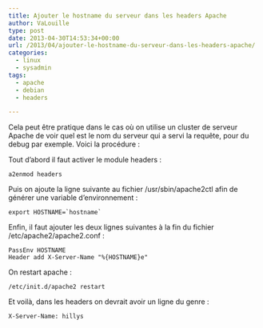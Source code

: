 ```yaml
---
title: Ajouter le hostname du serveur dans les headers Apache
author: VaLouille
type: post
date: 2013-04-30T14:53:34+00:00
url: /2013/04/ajouter-le-hostname-du-serveur-dans-les-headers-apache/
categories:
  - linux
  - sysadmin
tags:
  - apache
  - debian
  - headers

---
```

Cela peut être pratique dans le cas où on utilise un cluster de serveur Apache de voir quel est le nom du serveur qui a servi la requête, pour du debug par exemple. Voici la procédure :

Tout d&rsquo;abord il faut activer le module headers :

```
a2enmod headers
```

Puis on ajoute la ligne suivante au fichier /usr/sbin/apache2ctl afin de générer une variable d&rsquo;environnement :

```
export HOSTNAME=`hostname`
```

Enfin, il faut ajouter les deux lignes suivantes à la fin du fichier /etc/apache2/apache2.conf :

```
PassEnv HOSTNAME
Header add X-Server-Name "%{HOSTNAME}e"
```

On restart apache :

```
/etc/init.d/apache2 restart
```

Et voilà, dans les headers on devrait avoir un ligne du genre :

```
X-Server-Name: hillys
```
